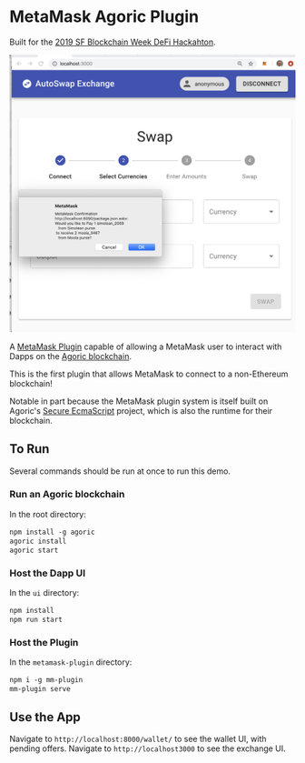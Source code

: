 # MetaMask Agoric Plugin

Built for the [2019 SF Blockchain Week DeFi Hackahton](https://hackathon.sfblockchainweek.io/).

![screenshot](./screenshot.png)

A [MetaMask Plugin](https://medium.com/metamask/introducing-the-next-evolution-of-the-web3-wallet-4abdf801a4ee) capable of allowing a MetaMask user to interact with Dapps on the [Agoric blockchain](https://github.com/agoric/agoric).

This is the first plugin that allows MetaMask to connect to a non-Ethereum blockchain!

Notable in part because the MetaMask plugin system is itself built on Agoric's [Secure EcmaScript](https://github.com/agoric/ses) project, which is also the runtime for their blockchain.

## To Run

Several commands should be run at once to run this demo.

### Run an Agoric blockchain

In the root directory:
```
npm install -g agoric
agoric install
agoric start
```

### Host the Dapp UI

In the `ui` directory:

```
npm install
npm run start
```

### Host the Plugin

In the `metamask-plugin` directory:

```
npm i -g mm-plugin
mm-plugin serve
```

## Use the App

Navigate to `http://localhost:8000/wallet/` to see the wallet UI, with pending offers.
Navigate to `http://localhost3000` to see the exchange UI.

